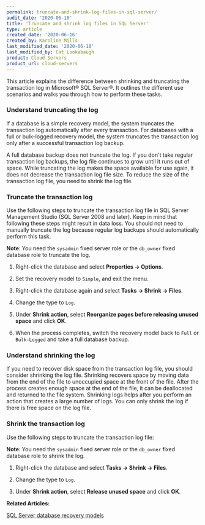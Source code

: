 ```yaml
---
permalink: truncate-and-shrink-log-files-in-sql-server/
audit_date: '2020-06-18'
title: ‘Truncate and shrink log files in SQL Server'
type: article
created_date: '2020-06-16'
created_by: Karoline Mills
last_modified_date: '2020-06-18'
last_modified_by: Cat Lookabaugh
product: Cloud Servers
product_url: cloud-servers
---
```


This article explains the difference between shrinking and truncating the transaction log in Microsoft&reg; SQL Server&reg;. It outlines the different use scenarios and walks you through how to perform these tasks. 

### Understand truncating the log

If a database is a simple recovery model, the system truncates the transaction log automatically after every transaction. For databases with a full or bulk-logged recovery model, the system truncates the transaction log only after a successful transaction log backup. 

A full database backup does not truncate the log. If you don't take regular transaction log backups, the log file continues to grow until it runs out of space. While truncating the log makes the space available for use again, it does not decrease the transaction log file size. To reduce the size of the transaction log file, you need to shrink the log file.

### Truncate the transaction log

Use the following steps to truncate the transaction log file in SQL Server Management Studio (SQL Server 2008 and later). Keep in mind that following these steps might result in data loss. You should not need to manually truncate the log because regular log backups should automatically perform this task. 

**Note**: You need the `sysadmin` fixed server role or the `db_owner` fixed database role to truncate the log.

1.	Right-click the database and select **Properties -> Options**.

2.	Set the recovery model to `Simple`, and exit the menu.

3.	Right-click the database again and select **Tasks -> Shrink -> Files**.

4.	Change the type to `Log`.

5.	Under **Shrink action**, select **Reorganize pages before releasing unused space** and click **OK**.

6.	When the process completes, switch the recovery model back to `Full` or `Bulk-Logged` and take a full database backup.

### Understand shrinking the log

If you need to recover disk space from the transaction log file, you should consider shrinking the log file.  Shrinking recovers space by moving data from the end of the file to unoccupied space at the front of the file. After the process creates enough space at the end of the file, it can be deallocated and returned to the file system. Shrinking logs helps after you perform an action that creates a large number of logs. You can only shrink the log if there is free space on the log file. 

### Shrink the transaction log

Use the following steps to truncate the transaction log file:

**Note**: You need the `sysadmin` fixed server role or the `db_owner` fixed database role to shrink the log.

1.	Right-click the database and select **Tasks -> Shrink -> Files**.

2.	Change the type to `Log`.

3.	Under **Shrink action**, select **Release unused space** and click **OK**.

**Related Articles:**

[SQL Server database recovery models](https://support.rackspace.com/how-to/sql-server-database-recovery-models/)
